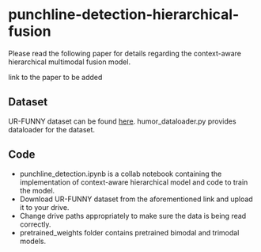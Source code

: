 # punchline-detection-hierarchical-fusion
Please read the following paper for details regarding the context-aware hierarchical multimodal fusion model.

link to the paper to be added

## Dataset
UR-FUNNY dataset can be found [here](https://github.com/ROC-HCI/UR-FUNNY). humor_dataloader.py provides dataloader for the dataset.


## Code
* punchline_detection.ipynb is a collab notebook containing the implementation of context-aware hierarchical model and code to train the model.
* Download UR-FUNNY dataset from the aforementioned link and upload it to your drive.
* Change drive paths appropriately to make sure the data is being read correctly.
* pretrained_weights folder contains pretrained bimodal and trimodal models.
